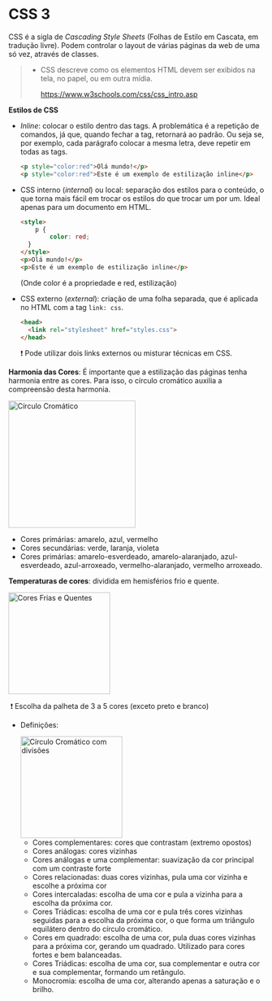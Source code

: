 # CSS 3

CSS é a sigla de *Cascading Style Sheets* (Folhas de Estilo em Cascata, em tradução livre). Podem controlar o layout de várias páginas da web de uma só vez, através de classes.

> - CSS descreve como os elementos HTML devem ser exibidos na tela, no papel, ou em outra mídia. 
>
>   https://www.w3schools.com/css/css_intro.asp

**Estilos de CSS**

- *Inline*: colocar o estilo dentro das tags. A problemática é a repetição de comandos, já que, quando fechar a tag, retornará ao padrão. Ou seja se, por exemplo, cada parágrafo colocar a mesma letra, deve repetir em todas as tags.

  ```html
  <p style="color:red">Olá mundo!</p>
  <p style="color:red">Este é um exemplo de estilização inline</p>
  ```

- CSS interno (*internal*) ou local: separação dos estilos para o conteúdo, o que torna mais fácil em trocar os estilos do que trocar um por um. Ideal apenas para um documento em HTML.

  ```html
  <style>
      p {
          color: red;
  	}
  </style>
  <p>Olá mundo!</p>
  <p>Este é um exemplo de estilização inline</p>
  ```

  (Onde color é a propriedade e red, estilização)

- CSS externo (*external*): criação de uma folha separada, que é aplicada no HTML com a tag `link: css`.

  ```html
  <head>
    <link rel="stylesheet" href="styles.css">
  </head>
  ```

  

  :exclamation: Pode utilizar dois links externos ou misturar técnicas em CSS.

**Harmonia das Cores**: É importante que a estilização das páginas tenha harmonia entre as cores. Para isso, o círculo cromático auxilia a compreensão desta harmonia. 

<img src="/circulo-cromatico.jpg" alt="Círculo Cromático" style="width: 250px;"/>



- Cores primárias: amarelo, azul, vermelho
- Cores secundárias: verde, laranja, violeta
- Cores primárias: amarelo-esverdeado, amarelo-alaranjado, azul-esverdeado, azul-arroxeado, vermelho-alaranjado, vermelho arroxeado.

**Temperaturas de cores**: dividida em hemisférios frio e quente.

<img src="/circulo-cromatico-frias-quentes.png" alt="Cores Frias e Quentes" style="width:200px;" />

​		:exclamation: Escolha da palheta de 3 a 5 cores (exceto preto e branco)

- Definições:

  <img src="/paleta-dividida.png" alt="Círculo Cromático com divisões" style="width:200px" />

  - Cores complementares: cores que contrastam (extremo opostos)
  - Cores análogas: cores vizinhas
  - Cores análogas e uma complementar: suavização da cor principal com um contraste forte
  - Cores relacionadas: duas cores vizinhas, pula uma cor vizinha e escolhe a próxima cor
  - Cores intercaladas: escolha de uma cor e pula a vizinha para a escolha da próxima cor.
  - Cores Triádicas: escolha de uma cor e pula três cores vizinhas seguidas para a escolha da próxima cor, o que forma um triângulo equilátero dentro do círculo cromático.
  - Cores em quadrado: escolha de uma cor, pula duas cores vizinhas para a próxima cor, gerando um quadrado. Utilizado para cores fortes e bem balanceadas.
  - Cores Triádicas: escolha de uma cor, sua complementar e outra cor e sua complementar, formando um retângulo.
  - Monocromia: escolha de uma cor, alterando apenas a saturação e o brilho.

